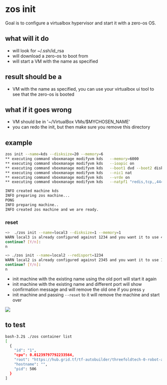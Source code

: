 # zos init

Goal is to configure a virtualbox hypervisor and start it with a zero-os OS.


## what will it do

- will look for ~/.ssh/id_rsa 
- will download a zero-os to boot from
- will start a VM with the name as specified

## result should be a 

- VM with the name as specified, you can use your virtualbox ui tool to see that the zero-os is booted

## what if it goes wrong

- VM should be in '~/VirtualBox VMs/$MYCHOSEN_NAME'
- you can redo the init, but then make sure you remove this directory


## example

```bash
zos init --name=kds --disksize=20 --memory=6
** executing command vboxmanage modifyvm kds   --memory=6000
** executing command vboxmanage modifyvm kds   --ioapic on
** executing command vboxmanage modifyvm kds   --boot1 dvd --boot2 disk
** executing command vboxmanage modifyvm kds   --nic1 nat
** executing command vboxmanage modifyvm kds   --vrde on
** executing command vboxmanage modifyvm kds   --natpf1 "redis,tcp,,4444,,6379"

INFO created machine kds
INFO preparing zos machine...
PONG
INFO preparing machine..
INFO created zos machine and we are ready.

```


### reset
```bash
~>  ./zos init --name=local3 --disksize=1 --memory=1                                  
WARN local3 is already configured against 1234 and you want it to use 4444
continue? [Y/n]: 
n

~> ./zos init --name=local2 --redisport=1234                                                             ✔  ahmed@ahmedheaven  3.22  
WARN local2 is already configured against 2345 and you want it to use 1234
continue? [Y/n]: 
n
```

- init machine with the existing name using the old port will start it again
- init machine with the existing name and different port will show confirmation message and will remove the old one if you press `y`
- init machine and passing `--reset` to it will remove the machine and start over


![](images/zos_vb.png)

## to test

```bash
bash-3.2$ ./zos container list
[
  {
    "id": "1",
    "cpu": 0.01239797792233564,
    "root": "https://hub.grid.tf/tf-autobuilder/threefoldtech-0-robot-autostart-development.flist",
    "hostname": "",
    "pid": 506
  }
]
```

